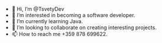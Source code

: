 - 👋 Hi, I’m @TsvetyDev
- 👀 I’m interested in becoming a software developer.
- 🌱 I’m currently learning Java.
- 💞️ I’m looking to collaborate on creating interesting projects.
- 📫 How to reach me +359 878 699622.

<!---
TsvetyDev/TsvetyDev is a ✨ special ✨ repository because its `README.md` (this file) appears on your GitHub profile.
You can click the Preview link to take a look at your changes.
--->
